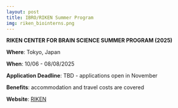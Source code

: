 ```yaml
---
layout: post
title: IBRO/RIKEN Summer Program 
img: riken_biointerns.png
---
```


**RIKEN CENTER FOR BRAIN SCIENCE SUMMER PROGRAM (2025)**

**Where**: Tokyo, Japan

**When**: 10/06 - 08/08/2025 

**Application Deadline**: TBD - applications open in November  

**Benefits**: accommodation and travel costs are covered

**Website**: [RIKEN](https://cbs.riken.jp/en/summer/)

